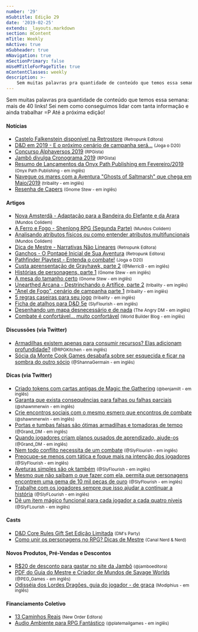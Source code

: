 ```yaml
---
number: '29'
mSubtitle: Edição 29
date: '2019-02-25'
extends: _layouts.markdown
section: mContent
mTitle: Weekly
mActive: true
mSubheader: true
mNavigation: true
mSectionPrimary: false
mUseMTitleForPageTitle: true
mContentClasses: weekly
description: >-
    Sem muitas palavras pra quantidade de conteúdo que temos essa semana: mais de 40 links! Sei nem como conseguimos lidar com tanta informação e ainda trabalhar =P Até a próxima edição!
---
```

Sem muitas palavras pra quantidade de conteúdo que temos essa semana: mais de 40 links! Sei nem como conseguimos lidar com tanta informação e ainda trabalhar =P Até a próxima edição!

#### Notícias

- [Castelo Falkenstein disponível na Retrostore] <small>(Retropunk Editora)</small>
- [D&D em 2019 - E o próximo cenário de campanha será...] <small>(Joga o D20)</small>
- [Concurso Alphaversos 2019] <small>(RPGista)</small>
- [Jambô divulga Cronograma 2019] <small>(RPGista)</small>
- [Resumo de Lançamentos da Onyx Path Publishing em Fevereiro/2019] <small>(Onyx Path Publishing - em inglês)</small>
- [Navegue os mares com a Aventura "Ghosts of Saltmarsh" que chega em Maio/2019] <small>(tribality - em inglês)</small>
- [Resenha de Capers] <small>(Gnome Stew - em inglês)</small>

#### Artigos

- [Nova Amsterdã - Adaptação para a Bandeira do Elefante e da Arara] <small>(Mundos Colidem)</small>
- [A Ferro e Fogo - Shenlong RPG (Segunda Parte)] <small>(Mundos Colidem)</small>
- [Analisando atributos físicos ou como entender atributos multifuncionais] <small>(Mundos Colidem)</small>
- [Dica de Mestre - Narrativas Não Lineares] <small>(Retropunk Editora)</small>
- [Ganchos - O Pontapé Inicial de Sua Aventura] <small>(Retropunk Editora)</small>
- [Pathfinder Playtest - Entenda o combate!] <small>(Joga o D20)</small>
- [Custa aprensentação de Grayhawk, parte 2] <small>(@MerricB - em inglês)</small>
- [Histórias de personagens, parte 1] <small>(Gnome Stew - em inglês)</small>
- [A mesa do tamanho certo] <small>(Gnome Stew - em inglês)</small>
- [Unearthed Arcana - Destrinchando o Artífice, parte 2] <small>(tribality - em inglês)</small>
- ["Anel de Fogo", cenário de campanha parte 1] <small>(tribality - em inglês)</small>
- [5 regras caseiras para seu jogo] <small>(tribality - em inglês)</small>
- [Ficha de atalhos para D&D 5e] <small>(SlyFlourish - em inglês)</small>
- [Desenhando um mapa desnecessário e de nada] <small>(The Angry DM - em inglês)</small>
- [Combate é confortável... muito confortável] <small>(World Builder Blog - em inglês)</small>

#### Discussões (via Twitter)

- [Armadilhas existem apenas para consumir recursos? Elas adicionam profundidade?] <small>(@RPGKitchen - em inglês)</small>
- [Sócia da Monte Cook Games desabafa sobre ser esquecida e ficar na sombra do outro sócio] <small>(@ShannaGermain - em inglês)</small>

#### Dicas (via Twitter)

- [Criado tokens com cartas antigas de Magic the Gathering] <small>(@benjamilt - em inglês)</small>
- [Garanta que exista consequências para falhas ou falhas parciais] <small>(@shawnmerwin - em inglês)</small>
- [Crie encontros sociais com o mesmo esmero que encontros de combate] <small>(@shawnmerwin - em inglês)</small>
- [Portas e tumbas falsas são ótimas armadilhas e tomadoras de tempo] <small>(@Grand_DM - em inglês)</small>
- [Quando jogadores criam planos ousados de aprendizado, ajude-os] <small>(@Grand_DM - em inglês)</small>
- [Nem todo conflito necessita de um combate] <small>(@SlyFlourish - em inglês)</small>
- [Preocupe-se menos com tática e foque mais na intenção dos jogadores] <small>(@SlyFlourish - em inglês)</small>
- [Aveturas simples são ok também] <small>(@SlyFlourish - em inglês)</small>
- [Mesmo que não saibam o que fazer com ela, permita que personagens encontrem uma gema de 10 mil peças de ouro] <small>(@SlyFlourish - em inglês)</small>
- [Trabalhe com os jogadores sempre que isso ajudar a continuar a história] <small>(@SlyFLourish - em inglês)</small>
- [Dê um item mágico funcional para cada jogador a cada quatro níveis] <small>(@SlyFLourish - em inglês)</small>

#### Casts

- [D&D Core Rules Gift Set Edição Limitada] <small>(DM's Party)</small>
- [Como unir os personagens no RPG? Dicas de Mestre] <small>(Canal Nerd & Nerd)</small>

#### Novos Produtos, Pré-Vendas e Descontos

- [R$20 de desconto para gastar no site da Jambô] <small>(@jamboeditora)</small>
- [PDF do Guia do Mestre e Criador de Mundos de Savage Worlds] <small>(@PEG_Games - em inglês)</small>
- [Odisséia dos Lordes Dragões, guia do jogador - de graça] <small>(Modiphius - em inglês)</small>

#### Financiamento Coletivo

- [13 Caminhos Reais] <small>(New Order Editora)</small>
- [Audio Ambiente para RPG Fantástico] <small>(@platemailgames - em inglês)</small>

[Castelo Falkenstein disponível na Retrostore]: http://retropunk.net/store/53-castelo-falkenstein
[D&D em 2019 - E o próximo cenário de campanha será...]: https://jogaod20.blogspot.com/2019/02/2019-cenario-campanha.html
[Concurso Alphaversos 2019]: http://rpgista.com.br/2019/02/27/concurso-alphaversos-2019/
[Jambô divulga Cronograma 2019]: http://rpgista.com.br/2019/02/28/jambo-divulga-cronograma-2019/
[Resumo de Lançamentos da Onyx Path Publishing em Fevereiro/2019]: http://theonyxpath.com/release-roundup-february-2019/
[Navegue os mares com a Aventura "Ghosts of Saltmarsh" que chega em Maio/2019]: https://www.tribality.com/2019/02/25/sail-the-seas-with-ghosts-of-saltmarsh-adventure-coming-may-2019/
[Resenha de Capers]: https://gnomestew.com/capers-review/
[Nova Amsterdã - Adaptação para a Bandeira do Elefante e da Arara]: https://www.mundoscolidem.com.br/nova-amsterda-adaptacao-para-a-bandeira-do-elefante-e-da-arara/
[A Ferro e Fogo - Shenlong RPG (Segunda Parte)]: https://www.mundoscolidem.com.br/shenlong-rpg-conceito/
[Analisando atributos físicos ou como entender atributos multifuncionais]: https://www.mundoscolidem.com.br/analisando-atributos-fisicos-ou-como-jogar-ja-ken-po-em-dd-5a-edicao/
[Dica de Mestre - Narrativas Não Lineares]: http://retropunk.net/editora/dica-de-mestre-narrativas-nao-lineares/
[Ganchos - O Pontapé Inicial de Sua Aventura]: http://retropunk.net/editora/ganchos-o-pontape-inicial-de-sua-aventura/
[Pathfinder Playtest - Entenda o combate!]: https://jogaod20.blogspot.com/2019/02/combate-pathfinderplaytest.html
[Custa aprensentação de Grayhawk, parte 2]: https://merricb.com/2019/02/28/a-short-introduction-to-greyhawk-part-2/
[Histórias de personagens, parte 1]: https://gnomestew.com/pc-backgrounds-part-1/
[A mesa do tamanho certo]: https://gnomestew.com/the-right-size-table/
[Unearthed Arcana - Destrinchando o Artífice, parte 2]: https://www.tribality.com/2019/03/03/unearthed-arcana-artificer-breakdown-part-two/
["Anel de Fogo", cenário de campanha parte 1]: https://www.tribality.com/2019/02/25/ring-of-fire-campaign-setting-p1/
[5 regras caseiras para seu jogo]: https://www.tribality.com/2019/02/26/5-homebrew-rules-for-your-game/
[Ficha de atalhos para D&D 5e]: http://slyflourish.com/revised_5e_cheat_sheet.html
[Desenhando um mapa desnecessário e de nada]: https://theangrygm.com/drawing-an-unnecessary-map/
[Combate é confortável... muito confortável]: https://worldbuilderblog.me/2019/02/28/combat-is-comfortable-too-comfortable/
[Armadilhas existem apenas para consumir recursos? Elas adicionam profundidade?]: https://twitter.com/RPGKitchen/status/1101958965351645191
[Sócia da Monte Cook Games desabafa sobre ser esquecida e ficar na sombra do outro sócio]: https://twitter.com/ShannaGermain/status/1101897711815614464
[Criado tokens com cartas antigas de Magic the Gathering]: https://twitter.com/benjamilt/status/1101680080764297221
[Garanta que exista consequências para falhas ou falhas parciais]: https://twitter.com/shawnmerwin/status/1100064542015528962
[Crie encontros sociais com o mesmo esmero que encontros de combate]: https://twitter.com/shawnmerwin/status/1100426297933811713
[Portas e tumbas falsas são ótimas armadilhas e tomadoras de tempo]: https://twitter.com/Grand_DM/status/1101499335383154691
[Quando jogadores criam planos ousados de aprendizado, ajude-os]: https://twitter.com/Grand_DM/status/1101960873546010624
[Nem todo conflito necessita de um combate]: https://twitter.com/SlyFlourish/status/1100458044503281665
[Preocupe-se menos com tática e foque mais na intenção dos jogadores]: https://twitter.com/SlyFlourish/status/1100800293409828864
[Aveturas simples são ok também]: https://twitter.com/SlyFlourish/status/1101540167075225601
[Mesmo que não saibam o que fazer com ela, permita que personagens encontrem uma gema de 10 mil peças de ouro]: https://twitter.com/SlyFlourish/status/1101932722828779520
[Trabalhe com os jogadores sempre que isso ajudar a continuar a história]: https://twitter.com/SlyFlourish/status/1100074279771799553
[Dê um item mágico funcional para cada jogador a cada quatro níveis]: https://twitter.com/SlyFlourish/status/1102310203167518721
[D&D Core Rules Gift Set Edição Limitada]: https://www.youtube.com/watch?v=_2AbAfitNcU
[Como unir os personagens no RPG? Dicas de Mestre]: https://www.youtube.com/watch?v=blEarS22Tec&feature=youtu.be
[R$20 de desconto para gastar no site da Jambô]: https://twitter.com/jamboeditora/status/1100033058256891904
[PDF do Guia do Mestre e Criador de Mundos de Savage Worlds]: https://www.peginc.com/store/savage-worlds-world-builders-guide-pdf-swade/
[Odisséia dos Lordes Dragões, guia do jogador - de graça]: https://www.modiphius.net/products/odyssey-of-the-dragonlords-players-guide-free
[13 Caminhos Reais]: https://www.catarse.me/13_caminhos-reais
[Audio Ambiente para RPG Fantástico]: https://www.kickstarter.com/projects/1281758745/fantasy-environment-rpg-audio
